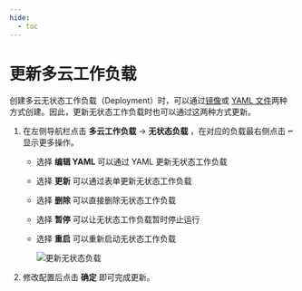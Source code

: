 ```yaml
---
hide:
  - toc
---
```


# 更新多云工作负载

创建多云无状态工作负载（Deployment）时，可以通过[镜像](deployment.md)或 [YAML 文件](yaml.md)两种方式创建。因此，更新无状态工作负载时也可以通过这两种方式更新。

1. 在左侧导航栏点击 __多云工作负载__ -> __无状态负载__ ，在对应的负载最右侧点击 __ⵈ__ 显示更多操作。

    - 选择 __编辑 YAML__ 可以通过 YAML 更新无状态工作负载
    - 选择 __更新__ 可以通过表单更新无状态工作负载
    - 选择 __删除__ 可以直接删除无状态工作负载
    - 选择 __暂停__ 可以让无状态工作负载暂时停止运行
    - 选择 __重启__ 可以重新启动无状态工作负载

        ![更新无状态负载](https://docs.daocloud.io/daocloud-docs-images/docs/zh/docs/kairship/images/deploy17.png)

2. 修改配置后点击 __确定__ 即可完成更新。
